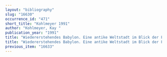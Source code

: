 ```yaml
---
layout: "bibliography"
slug: "16630"
occurrence_id: "471"
short_title: "Kohlmeyer 1991"
author: "Kohlmeyer, Kay "
publication_year: "1991"
title: "Wiedererstehendes Babylon. Eine antike Weltstadt im Blick der Forschung"
title: "Wiedererstehendes Babylon. Eine antike Weltstadt im Blick der Forschung"
previous_item: "16633"
---
```

